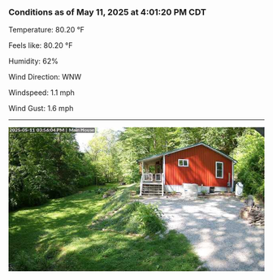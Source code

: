 ### Conditions as of May 11, 2025 at 4:01:20 PM CDT 

Temperature: 80.20 &deg;F

Feels like: 80.20 &deg;F

Humidity: 62%

Wind Direction: WNW

Windspeed: 1.1 mph

Wind Gust: 1.6 mph

---

<img src="./images/latest.jpeg"/>

